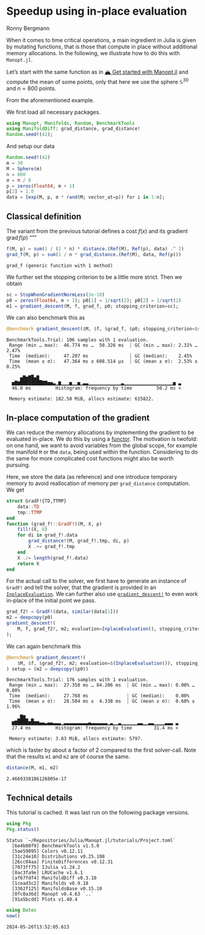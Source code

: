 # Speedup using in-place evaluation
Ronny Bergmann

When it comes to time critical operations, a main ingredient in Julia is given by
mutating functions, that is those that compute in place without additional memory
allocations. In the following, we illustrate how to do this with `Manopt.jl`.

Let’s start with the same function as in [🏔️ Get started with Manopt.jl](https://manoptjl.org/stable/tutorials/Optimize!.html)
and compute the mean of some points, only that here we use the sphere $\mathbb S^{30}$
and $n=800$ points.

From the aforementioned example.

We first load all necessary packages.

``` julia
using Manopt, Manifolds, Random, BenchmarkTools
using ManifoldDiff: grad_distance, grad_distance!
Random.seed!(42);
```

And setup our data

``` julia
Random.seed!(42)
m = 30
M = Sphere(m)
n = 800
σ = π / 8
p = zeros(Float64, m + 1)
p[2] = 1.0
data = [exp(M, p, σ * rand(M; vector_at=p)) for i in 1:n];
```

## Classical definition

The variant from the previous tutorial defines a cost $f(x)$ and its gradient $\operatorname{grad}f(p)$
““”

``` julia
f(M, p) = sum(1 / (2 * n) * distance.(Ref(M), Ref(p), data) .^ 2)
grad_f(M, p) = sum(1 / n * grad_distance.(Ref(M), data, Ref(p)))
```

    grad_f (generic function with 1 method)

We further set the stopping criterion to be a little more strict. Then we obtain

``` julia
sc = StopWhenGradientNormLess(3e-10)
p0 = zeros(Float64, m + 1); p0[1] = 1/sqrt(2); p0[2] = 1/sqrt(2)
m1 = gradient_descent(M, f, grad_f, p0; stopping_criterion=sc);
```

We can also benchmark this as

``` julia
@benchmark gradient_descent($M, $f, $grad_f, $p0; stopping_criterion=$sc)
```

    BenchmarkTools.Trial: 106 samples with 1 evaluation.
     Range (min … max):  46.774 ms …  50.326 ms  ┊ GC (min … max): 2.31% … 2.47%
     Time  (median):     47.207 ms               ┊ GC (median):    2.45%
     Time  (mean ± σ):   47.364 ms ± 608.514 μs  ┊ GC (mean ± σ):  2.53% ± 0.25%

         ▄▇▅▇█▄▇
      ▅▇▆████████▇▇▅▅▃▁▆▁▁▁▅▁▁▅▁▃▃▁▁▁▁▁▁▁▁▁▁▁▁▃▁▁▁▁▁▁▁▁▁▁▁▁▁▁▁▁▁▁▅ ▃
      46.8 ms         Histogram: frequency by time         50.2 ms <

     Memory estimate: 182.50 MiB, allocs estimate: 615822.

## In-place computation of the gradient

We can reduce the memory allocations by implementing the gradient to be evaluated in-place.
We do this by using a [functor](https://docs.julialang.org/en/v1/manual/methods/#Function-like-objects).
The motivation is twofold: on one hand, we want to avoid variables from the global scope,
for example the manifold `M` or the `data`, being used within the function.
Considering to do the same for more complicated cost functions might also be worth pursuing.

Here, we store the data (as reference) and one introduce temporary memory to avoid
reallocation of memory per `grad_distance` computation. We get

``` julia
struct GradF!{TD,TTMP}
    data::TD
    tmp::TTMP
end
function (grad_f!::GradF!)(M, X, p)
    fill!(X, 0)
    for di in grad_f!.data
        grad_distance!(M, grad_f!.tmp, di, p)
        X .+= grad_f!.tmp
    end
    X ./= length(grad_f!.data)
    return X
end
```

For the actual call to the solver, we first have to generate an instance of `GradF!`
and tell the solver, that the gradient is provided in an [`InplaceEvaluation`](https://manoptjl.org/stable/plans/objective/#Manopt.InplaceEvaluation).
We can further also use [`gradient_descent!`](https://manoptjl.org/stable/solvers/gradient_descent/#Manopt.gradient_descent!) to even work in-place of the initial point we pass.

``` julia
grad_f2! = GradF!(data, similar(data[1]))
m2 = deepcopy(p0)
gradient_descent!(
    M, f, grad_f2!, m2; evaluation=InplaceEvaluation(), stopping_criterion=sc
);
```

We can again benchmark this

``` julia
@benchmark gradient_descent!(
    $M, $f, $grad_f2!, m2; evaluation=$(InplaceEvaluation()), stopping_criterion=$sc
) setup = (m2 = deepcopy($p0))
```

    BenchmarkTools.Trial: 176 samples with 1 evaluation.
     Range (min … max):  27.358 ms … 84.206 ms  ┊ GC (min … max): 0.00% … 0.00%
     Time  (median):     27.768 ms              ┊ GC (median):    0.00%
     Time  (mean ± σ):   28.504 ms ±  4.338 ms  ┊ GC (mean ± σ):  0.60% ± 1.96%

        ▂█▇▂ ▂
      ▆▇████▆█▆▆▄▄▃▄▄▃▃▃▁▃▃▃▃▃▃▃▃▃▄▃▃▃▃▃▃▁▃▁▁▃▁▁▁▁▁▁▃▃▁▁▃▃▁▁▁▁▃▃▃ ▃
      27.4 ms         Histogram: frequency by time        31.4 ms <

     Memory estimate: 3.83 MiB, allocs estimate: 5797.

which is faster by about a factor of 2 compared to the first solver-call.
Note that the results `m1` and `m2` are of course the same.

``` julia
distance(M, m1, m2)
```

    2.4669338186126805e-17

## Technical details

This tutorial is cached. It was last run on the following package versions.

``` julia
using Pkg
Pkg.status()
```

    Status `~/Repositories/Julia/Manopt.jl/tutorials/Project.toml`
      [6e4b80f9] BenchmarkTools v1.5.0
      [5ae59095] Colors v0.12.11
      [31c24e10] Distributions v0.25.108
      [26cc04aa] FiniteDifferences v0.12.31
      [7073ff75] IJulia v1.24.2
      [8ac3fa9e] LRUCache v1.6.1
      [af67fdf4] ManifoldDiff v0.3.10
      [1cead3c2] Manifolds v0.9.18
      [3362f125] ManifoldsBase v0.15.10
      [0fc0a36d] Manopt v0.4.63 `..`
      [91a5bcdd] Plots v1.40.4

``` julia
using Dates
now()
```

    2024-05-26T13:52:05.613

